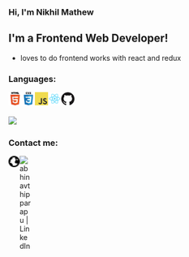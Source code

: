 ### Hi, I'm Nikhil Mathew 

## I'm a Frontend Web Developer!

- loves to do frontend works with react and redux


### Languages:

[<img align="left" alt="html5" width="26px" src="https://raw.githubusercontent.com/github/explore/80688e429a7d4ef2fca1e82350fe8e3517d3494d/topics/html/html.png" />][website]
[<img align="left" alt="CSS3" width="26px" src="https://raw.githubusercontent.com/github/explore/80688e429a7d4ef2fca1e82350fe8e3517d3494d/topics/css/css.png" />][website]
[<img align="left" alt="javascript" width="26px" src="https://raw.githubusercontent.com/github/explore/80688e429a7d4ef2fca1e82350fe8e3517d3494d/topics/javascript/javascript.png" />][website]
[<img align="left" alt="React" width="26px" src="https://raw.githubusercontent.com/github/explore/80688e429a7d4ef2fca1e82350fe8e3517d3494d/topics/react/react.png" />][website]
[<img align="left" alt="github" width="26px" src="https://raw.githubusercontent.com/github/explore/78df643247d429f6cc873026c0622819ad797942/topics/github/github.png" />][website]

<br />
<br />

<p>
  <img src="https://github-readme-stats.vercel.app/api?username=nikmat1996" />
</p>


[website]: https://nikmat1996.github.io/PortFolio/
[linkedin]: https://www.linkedin.com/in/nikhil-mathew-b8a3459a/

### Contact me:

[<img align="left" alt="abhinavthipparapu" width="22px" src="https://raw.githubusercontent.com/iconic/open-iconic/master/svg/globe.svg" />][website]
[<img align="left" alt="abhinavthipparapu | LinkedIn" width="22px" src="https://cdn.jsdelivr.net/npm/simple-icons@v3/icons/linkedin.svg" />][linkedin]

<br />
